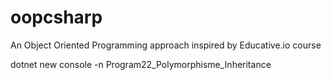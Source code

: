 # oopcsharp
An Object Oriented Programming approach inspired by Educative.io course

dotnet new console -n Program22_Polymorphisme_Inheritance

